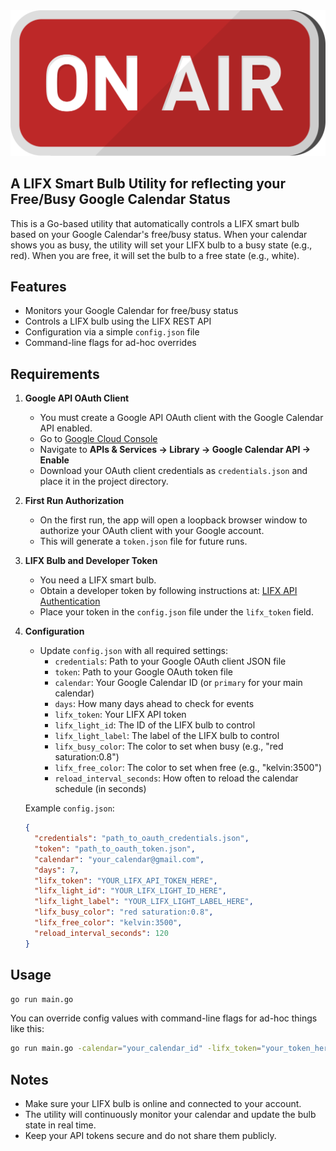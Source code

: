 <img src="./resources/icon.svg" alt="on-air">

## A LIFX Smart Bulb Utility for reflecting your Free/Busy Google Calendar Status


This is a Go-based utility that automatically controls a LIFX smart bulb based on your Google Calendar's free/busy status. When your calendar shows you as busy, the utility will set your LIFX bulb to a busy state (e.g., red). When you are free, it will set the bulb to a free state (e.g., white).

## Features
- Monitors your Google Calendar for free/busy status
- Controls a LIFX bulb using the LIFX REST API
- Configuration via a simple `config.json` file
- Command-line flags for ad-hoc overrides

## Requirements

1. **Google API OAuth Client**
   - You must create a Google API OAuth client with the Google Calendar API enabled.
   - Go to [Google Cloud Console](https://console.cloud.google.com/)
   - Navigate to **APIs & Services → Library → Google Calendar API → Enable**
   - Download your OAuth client credentials as `credentials.json` and place it in the project directory.

2. **First Run Authorization**
   - On the first run, the app will open a loopback browser window to authorize your OAuth client with your Google account.
   - This will generate a `token.json` file for future runs.

3. **LIFX Bulb and Developer Token**
   - You need a LIFX smart bulb.
   - Obtain a developer token by following instructions at: [LIFX API Authentication](https://api.developer.lifx.com/reference/authentication)
   - Place your token in the `config.json` file under the `lifx_token` field.

4. **Configuration**
   - Update `config.json` with all required settings:
     - `credentials`: Path to your Google OAuth client JSON file
     - `token`: Path to your Google OAuth token file
     - `calendar`: Your Google Calendar ID (or `primary` for your main calendar)
     - `days`: How many days ahead to check for events
     - `lifx_token`: Your LIFX API token
     - `lifx_light_id`: The ID of the LIFX bulb to control
     - `lifx_light_label`: The label of the LIFX bulb to control
     - `lifx_busy_color`: The color to set when busy (e.g., "red saturation:0.8")
     - `lifx_free_color`: The color to set when free (e.g., "kelvin:3500")
     - `reload_interval_seconds`: How often to reload the calendar schedule (in seconds)

   Example `config.json`:
   ```json
   {
     "credentials": "path_to_oauth_credentials.json",
     "token": "path_to_oauth_token.json",
     "calendar": "your_calendar@gmail.com",
     "days": 7,
     "lifx_token": "YOUR_LIFX_API_TOKEN_HERE",
     "lifx_light_id": "YOUR_LIFX_LIGHT_ID_HERE",
     "lifx_light_label": "YOUR_LIFX_LIGHT_LABEL_HERE",
     "lifx_busy_color": "red saturation:0.8",
     "lifx_free_color": "kelvin:3500",
     "reload_interval_seconds": 120
   }
   ```

## Usage

```sh
go run main.go
```

You can override config values with command-line flags for ad-hoc things like this:

```sh
go run main.go -calendar="your_calendar_id" -lifx_token="your_token_here" -lifx_busy_color="blue saturation:1.0" -reload_interval_seconds=300
```

## Notes
- Make sure your LIFX bulb is online and connected to your account.
- The utility will continuously monitor your calendar and update the bulb state in real time.
- Keep your API tokens secure and do not share them publicly.
